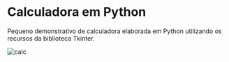 # Calculadora em Python

Pequeno demonstrativo de calculadora elaborada em Python utilizando os recursos da biblioteca Tkinter.

![calc](https://github.com/andersonvf/Calculadora-em-Python/assets/16625042/1c56c5e8-2505-4eb7-927a-ddbb922b657d)

